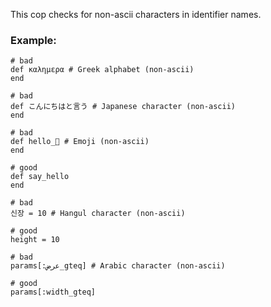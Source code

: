 This cop checks for non-ascii characters in identifier names.

### Example:
    # bad
    def καλημερα # Greek alphabet (non-ascii)
    end

    # bad
    def こんにちはと言う # Japanese character (non-ascii)
    end

    # bad
    def hello_🍣 # Emoji (non-ascii)
    end

    # good
    def say_hello
    end

    # bad
    신장 = 10 # Hangul character (non-ascii)

    # good
    height = 10

    # bad
    params[:عرض_gteq] # Arabic character (non-ascii)

    # good
    params[:width_gteq]
